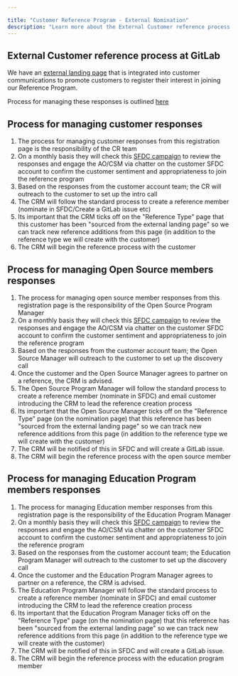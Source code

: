 ```yaml
---

title: "Customer Reference Program - External Nomination"
description: "Learn more about the External Customer reference process at GitLab"
---
```








## External Customer reference process at GitLab

We have an [external landing page](https://page.gitlab.com/reference.html) that is integrated into customer communications to promote customers to register their interest in joining our Reference Program.

Process for managing these responses is outlined [here](https://docs.google.com/presentation/d/1iK34NOTLi_Nyq3wyOZQwhPj_D7gU7zRyr2GCCmWMksM/edit#slide=id.gd5ed1e508c_0_0)


## Process for managing customer responses

1. The process for managing customer responses from this registration page is the responsibility of the CR team
2. On a monthly basis they will check this [SFDC campaign](https://gitlab.my.salesforce.com/7014M000001dnRW) to review the responses and engage the AO/CSM via chatter on the customer SFDC account to confirm the customer sentiment and appropriateness to join the reference program
4. Based on the responses from the customer account team; the CR will outreach to the customer to set up the intro call
5. The CRM will follow the standard process to create a reference member (nominate in SFDC/Create a GitLab issue etc)
5. Its important that the CRM ticks off on the "Reference Type" page that this customer has been "sourced from the external landing page" so we can track new reference additions from this page (in addition to the reference type we will create with the customer)
6. The CRM will begin the reference process with the customer


## Process for managing Open Source members responses

1. The process for managing open source member responses from this registration page is the responsibility of the Open Source Program Manager
2. On a monthly basis they will check this [SFDC campaign](https://gitlab.my.salesforce.com/7014M000001dr7X) to review the responses and engage the AO/CSM via chatter on the customer SFDC account to confirm the customer sentiment and appropriateness to join the reference program
4. Based on the responses from the customer account team; the Open Source Manager will outreach to the customer to set up the discovery call
5. Once the customer and the Open Source Manager agrees to partner on a reference, the CRM is advised.
5. The Open Source Program Manager will follow the standard process to create a reference member (nominate in SFDC) and email customer introducing the CRM to lead the reference creation process
5. Its important that the Open Source Manager ticks off on the "Reference Type" page (on the nomination page) that this reference has been "sourced from the external landing page" so we can track new reference additions from this page (in addition to the reference type we will create with the customer)
6. The CRM will be notified of this in SFDC and will create a GitLab issue.
7. The CRM will begin the reference process with the open source member





## Process for managing Education Program members responses

1. The process for managing Education member responses from this registration page is the responsibility of the Education Program Manager
2. On a monthly basis they will check this [SFDC campaign](https://gitlab.my.salesforce.com/7014M000001dr7N) to review the responses and engage the AO/CSM via chatter on the customer SFDC account to confirm the customer sentiment and appropriateness to join the reference program
4. Based on the responses from the customer account team; the Education Program Manager will outreach to the customer to set up the discovery call
5. Once the customer and the Education Program Manager agrees to partner on a reference, the CRM is advised.
5. The Education Program Manager will follow the standard process to create a reference member (nominate in SFDC) and email customer introducing the CRM to lead the reference creation process
5. Its important that the Education Program Manager ticks off on the "Reference Type" page (on the nomination page) that this reference has been "sourced from the external landing page" so we can track new reference additions from this page (in addition to the reference type we will create with the customer)
6. The CRM will be notified of this in SFDC and will create a GitLab issue.
7. The CRM will begin the reference process with the education program member
